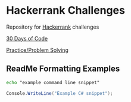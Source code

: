 # Hackerrank Challenges
Repository for [Hackerrank](https://www.hackerrank.com) challenges

[30 Days of Code](https://www.hackerrank.com/domains/tutorials/30-days-of-code)

[Practice/Problem Solving](https://www.hackerrank.com/domains/data-structures?filters%5Bstatus%5D%5B%5D=unsolved&badge_type=problem-solving)

## ReadMe Formatting Examples
```cmd
echo "example command line snippet"
```

```C#
Console.WriteLine("Example C# snippet");
```